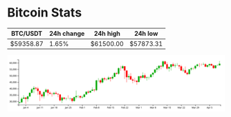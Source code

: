 # Bitcoin Stats

BTC/USDT|24h change|24h high|24h low|
|---|---|---|---|
|$59358.87|1.65%|$61500.00|$57873.31|

<img src="./chart.svg">
